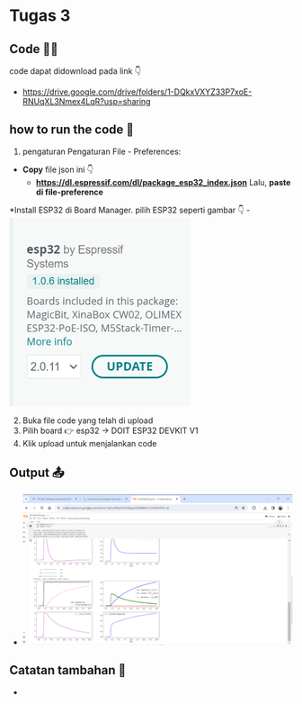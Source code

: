# Tugas 3

## Code 🧑‍💻
code dapat didownload pada link 👇
* https://drive.google.com/drive/folders/1-DQkxVXYZ33P7xoE-RNUqXL3Nmex4LqR?usp=sharing

## how to run the code 🤔
1. pengaturan Pengaturan File - Preferences:
  * **Copy** file json ini 👇 
    - **https://dl.espressif.com/dl/package_esp32_index.json**
    Lalu, **paste di file-preference**
  
  *Install ESP32 di Board Manager. pilih ESP32 seperti gambar 👇
    - ![Alt text](esp32.png)
  
2. Buka file code yang telah di upload
3. Pilih board 👉 esp32 -> DOIT ESP32 DEVKIT V1 
4. Klik upload untuk menjalankan code 


## Output 📤
- ![Alt text](hasil.png)


## Catatan tambahan 📝
-